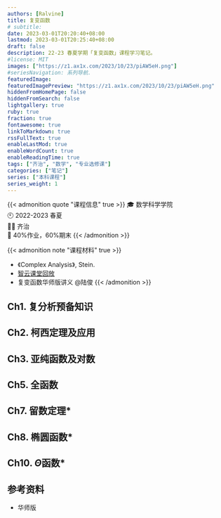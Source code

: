 ```yaml
---
authors: [Ralvine]
title: 复变函数
# subtitle:
date: 2023-03-01T20:20:40+08:00
lastmod: 2023-03-01T20:25:40+08:00
draft: false
description: 22-23 春夏学期「复变函数」课程学习笔记。
#license: MIT
images: ["https://z1.ax1x.com/2023/10/23/piAW5eH.png"]
#seriesNavigation: 系列导航.
featuredImage: 
featuredImagePreview: "https://z1.ax1x.com/2023/10/23/piAW5eH.png"
hiddenFromHomePage: false
hiddenFromSearch: false
lightgallery: true
ruby: true
fraction: true
fontawesome: true
linkToMarkdown: true
rssFullText: true
enableLastMod: true
enableWordCount: true
enableReadingTime: true
tags: ["齐治", "数学", "专业选修课"]
categories: ["笔记"]
series: ["本科课程"]
series_weight: 1
---
```


<!--more-->

{{< admonition quote "课程信息" true >}}
🎓 数学科学学院<br>
🕙 2022-2023 春夏<br>
🧑‍🏫 齐治<br>
📝 40%作业，60%期末
{{< /admonition >}}

{{< admonition note "课程材料" true >}}
- 《Complex Analysis》, Stein.
- [智云课堂回放](https://classroom.zju.edu.cn/coursedetail?course_id=47986&tenant_code=112)
- 复变函数华师版讲义 @陆俊
{{< /admonition >}}


## Ch1. 复分析预备知识

## Ch2. 柯西定理及应用

## Ch3. 亚纯函数及对数

## Ch5. 全函数

## Ch7. 留数定理*

## Ch8. 椭圆函数*

## Ch10. $\Theta$函数*

## 参考资料

- 华师版